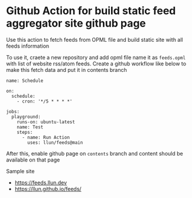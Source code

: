 # Github Action for build static feed aggregator site github page

Use this action to fetch feeds from OPML file and build static site
with all feeds information

To use it, craete a new repository and add opml file name it as `feeds.opml` with list of
website rss/atom feeds. Create a github workflow like below to make this fetch data and
put it in contents branch

```
name: Schedule

on:
  schedule:
    - cron: '*/5 * * * *'

jobs:
  playground:
    runs-on: ubuntu-latest
    name: Test
    steps:
      - name: Run Action
        uses: llun/feeds@main
```

After this, enable github page on `contents` branch and content should be available on that page

Sample site

- https://feeds.llun.dev
- https://llun.github.io/feeds/

